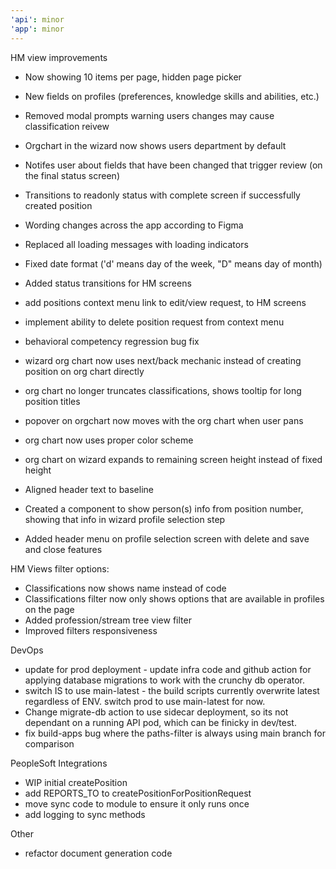 ```yaml
---
'api': minor
'app': minor
---
```


HM view improvements

- Now showing 10 items per page, hidden page picker
- New fields on profiles (preferences, knowledge skills and abilities, etc.)
- Removed modal prompts warning users changes may cause classification reivew
- Orgchart in the wizard now shows users department by default

- Notifes user about fields that have been changed that trigger review (on the final status screen)
- Transitions to readonly status with complete screen if successfully created position
- Wording changes across the app according to Figma

- Replaced all loading messages with loading indicators
- Fixed date format ('d' means day of the week, "D" means day of month)
- Added status transitions for HM screens
- add positions context menu link to edit/view request, to HM screens
- implement ability to delete position request from context menu
- behavioral competency regression bug fix

- wizard org chart now uses next/back mechanic instead of creating position on org chart directly
- org chart no longer truncates classifications, shows tooltip for long position titles
- popover on orgchart now moves with the org chart when user pans
- org chart now uses proper color scheme
- org chart on wizard expands to remaining screen height instead of fixed height

- Aligned header text to baseline
- Created a component to show person(s) info from position number, showing that info in wizard profile selection step
- Added header menu on profile selection screen with delete and save and close features

HM Views filter options:

- Classifications now shows name instead of code
- Classifications filter now only shows options that are available in profiles on the page
- Added profession/stream tree view filter
- Improved filters responsiveness

DevOps

- update for prod deployment - update infra code and github action for applying database migrations to work with the crunchy db operator.
- switch IS to use main-latest - the build scripts currently overwrite latest regardless of ENV. switch prod to use main-latest for now.
- Change migrate-db action to use sidecar deployment, so its not dependant on a running API pod, which can be finicky in dev/test.
- fix build-apps bug where the paths-filter is always using main branch for comparison

PeopleSoft Integrations

- WIP initial createPosition
- add REPORTS_TO to createPositionForPositionRequest
- move sync code to module to ensure it only runs once
- add logging to sync methods

Other

- refactor document generation code
